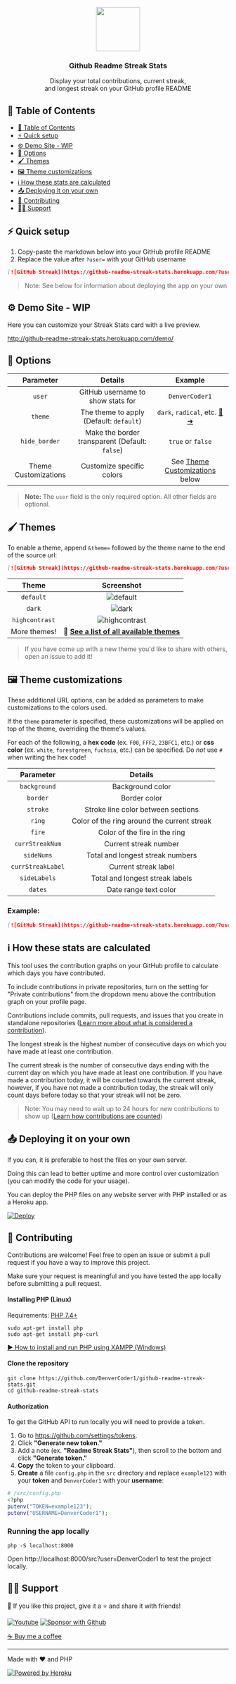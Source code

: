 <p align="center">
  <img src="https://i.imgur.com/GZHodUG.png" width="100px"/>
  <h3 align="center">Github Readme Streak Stats</h3>
</p>

<p align="center">
  Display your total contributions, current streak,
  <br/>
  and longest streak on your GitHub profile README
</p>

## 📃 Table of Contents

- [📃 Table of Contents](#-table-of-contents)
- [⚡ Quick setup](#-quick-setup)
- [⚙ Demo Site - WIP](#-demo-site---wip)
- [🔧 Options](#-options)
- [🖌 Themes](#-themes)
- [🖼 Theme customizations](#-theme-customizations)
- [ℹ How these stats are calculated](#ℹ-how-these-stats-are-calculated)
- [📤 Deploying it on your own](#-deploying-it-on-your-own)
- [🤗 Contributing](#-contributing)
- [🙋‍♂️ Support](#️-support)

## ⚡ Quick setup

1. Copy-paste the markdown below into your GitHub profile README
2. Replace the value after `?user=` with your GitHub username

```md
[![GitHub Streak](https://github-readme-streak-stats.herokuapp.com/?user=DenverCoder1)](https://github.com/DenverCoder1/github-readme-streak-stats)
```

> Note: See below for information about deploying the app on your own

## ⚙ Demo Site - WIP

Here you can customize your Streak Stats card with a live preview.

http://github-readme-streak-stats.herokuapp.com/demo/

## 🔧 Options

|      Parameter       |                    Details                     |                            Example                            |
| :------------------: | :--------------------------------------------: | :-----------------------------------------------------------: |
|        `user`        |       GitHub username to show stats for        |                         `DenverCoder1`                        |
|       `theme`        |    The theme to apply (Default: `default`)     |    `dark`, `radical`, etc. [🎨➜](./docs/themes/README.md)    |
|    `hide_border`     | Make the border transparent (Default: `false`) |                       `true` or `false`                       |
| Theme Customizations |           Customize specific colors            |    See [Theme Customizations](#-theme-customizations) below   |

> **Note:** The `user` field is the only required option. All other fields are optional.

## 🖌 Themes

To enable a theme, append `&theme=` followed by the theme name to the end of the source url:


```md
[![GitHub Streak](https://github-readme-streak-stats.herokuapp.com/?user=DenverCoder1&theme=dark)](https://github.com/DenverCoder1/github-readme-streak-stats)
```

|     Theme      |                             Screenshot                              |
| :------------: | :-----------------------------------------------------------------: |
|   `default`    |             ![default](https://i.imgur.com/IaTuYdS.png)             |
|     `dark`     |              ![dark](https://i.imgur.com/bUrsjlp.png)               |
| `highcontrast` |          ![highcontrast](https://i.imgur.com/ovrVrTY.png)           |
|  More themes!  | **🎨 [See a list of all available themes](./docs/themes/README.md)** |

> If you have come up with a new theme you'd like to share with others, open an issue to add it!

## 🖼 Theme customizations

These additional URL options, can be added as parameters to make customizations to the colors used.

If the `theme` parameter is specified, these customizations will be applied on top of the theme, overriding the theme's values.

For each of the following, a **hex code** (ex. `F00`, `FFF2`, `23BFC1`, etc.) or **css color**  (ex. `white`, `forestgreen`, `fuchsia`, etc.) can be specified. Do *not* use `#` when writing the hex code!

|     Parameter     |                   Details                   |
| :---------------: | :-----------------------------------------: |
|   `background`    |              Background color               |
|     `border`      |                Border color                 |
|     `stroke`      |     Stroke line color between sections      |
|      `ring`       | Color of the ring around the current streak |
|      `fire`       |        Color of the fire in the ring        |
|  `currStreakNum`  |            Current streak number            |
|    `sideNums`     |      Total and longest streak numbers       |
| `currStreakLabel` |            Current streak label             |
|   `sideLabels`    |       Total and longest streak labels       |
|      `dates`      |            Date range text color            |

### Example:

```md
[![GitHub Streak](https://github-readme-streak-stats.herokuapp.com/?user=denvercoder1&currStreakNum=2FD3EB&fire=pink&sideLabels=F00)](https://github.com/DenverCoder1/github-readme-streak-stats)
```

## ℹ How these stats are calculated

This tool uses the contribution graphs on your GitHub profile to calculate which days you have contributed.

To include contributions in private repositories, turn on the setting for "Private contributions" from the dropdown menu above the contribution graph on your profile page.

Contributions include commits, pull requests, and issues that you create in standalone repositories ([Learn more about what is considered a contribution](https://docs.github.com/articles/why-are-my-contributions-not-showing-up-on-my-profile)).

The longest streak is the highest number of consecutive days on which you have made at least one contribution.

The current streak is the number of consecutive days ending with the current day on which you have made at least one contribution. If you have made a contribution today, it will be counted towards the current streak, however, if you have not made a contribution today, the streak will only count days before today so that your streak will not be zero.

> Note: You may need to wait up to 24 hours for new contributions to show up ([Learn how contributions are counted](https://docs.github.com/articles/why-are-my-contributions-not-showing-up-on-my-profile))

## 📤 Deploying it on your own

If you can, it is preferable to host the files on your own server.

Doing this can lead to better uptime and more control over customization (you can modify the code for your usage).

You can deploy the PHP files on any website server with PHP installed or as a Heroku app.

[![Deploy](https://www.herokucdn.com/deploy/button.svg)](https://heroku.com/deploy?template=https://github.com/DenverCoder1/github-readme-streak-stats/tree/main)

## 🤗 Contributing

Contributions are welcome! Feel free to open an issue or submit a pull request if you have a way to improve this project.

Make sure your request is meaningful and you have tested the app locally before submitting a pull request.

#### Installing PHP (Linux)

Requirements: [PHP 7.4+](https://www.apachefriends.org/index.html)

```
sudo apt-get install php
sudo apt-get install php-curl
```

[▶ How to install and run PHP using XAMPP (Windows)](https://www.youtube.com/watch?v=K-qXW9ymeYQ)

#### Clone the repository

```
git clone https://github.com/DenverCoder1/github-readme-streak-stats.git
cd github-readme-streak-stats
```

#### Authorization

To get the GitHub API to run locally you will need to provide a token.

1. Go to https://github.com/settings/tokens.
2. Click **"Generate new token."**
3. Add a note (ex. **"Readme Streak Stats"**), then scroll to the bottom and click **"Generate token."**
4. **Copy** the token to your clipboard.
5. **Create** a file `config.php` in the `src` directory and replace `example123` with your **token** and `DenverCoder1` with your **username**:
```php
# /src/config.php
<?php
putenv("TOKEN=example123");
putenv("USERNAME=DenverCoder1");
```

### Running the app locally

```
php -S localhost:8000
```

Open http://localhost:8000/src?user=DenverCoder1 to test the project locally.

## 🙋‍♂️ Support

💙 If you like this project, give it a ⭐ and share it with friends!

<p align="left">
  <a href="https://www.youtube.com/channel/UCipSxT7a3rn81vGLw9lqRkg?sub_confirmation=1"><img alt="Youtube" title="Youtube" src="https://img.shields.io/badge/-Subscribe-red?style=for-the-badge&logo=youtube&logoColor=white"/></a>
  <a href="https://github.com/sponsors/DenverCoder1"><img alt="Sponsor with Github" title="Sponsor with Github" src="https://img.shields.io/badge/-Sponsor-ea4aaa?style=for-the-badge&logo=github&logoColor=white"/></a>
</p>

[☕ Buy me a coffee](https://ko-fi.com/jlawrence)

---

Made with ❤️ and PHP

<a href="https://heroku.com/"><img alt="Powered by Heroku" title="Powered by Heroku" src="https://img.shields.io/badge/-Powered%20by%20Heroku-6567a5?style=for-the-badge&logo=heroku&logoColor=white"/></a>
